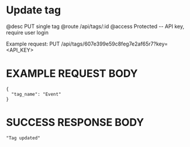 # Update tag
@desc PUT single tag
@route /api/tags/:id
@access Protected -- API key, require user login

Example request: PUT /api/tags/607e399e59c8feg7e2af65r7?key=<API_KEY>

# EXAMPLE REQUEST BODY
```
{
  "tag_name": "Event"
}
```

# SUCCESS RESPONSE BODY
```
"Tag updated"
```
